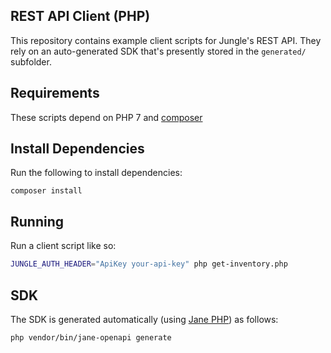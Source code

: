 ## REST API Client (PHP)

This repository contains example client scripts for Jungle's
REST API. They rely on an auto-generated SDK that's presently
stored in the `generated/` subfolder.

## Requirements

These scripts depend on PHP 7 and [composer](https://getcomposer.org/)

## Install Dependencies

Run the following to install dependencies:

```
composer install
```

## Running

Run a client script like so:

```bash
JUNGLE_AUTH_HEADER="ApiKey your-api-key" php get-inventory.php
```

## SDK

The SDK is generated automatically (using [Jane PHP](https://jane.readthedocs.io/en/latest/components/OpenAPI.html)) as follows:

```bash
php vendor/bin/jane-openapi generate
```
